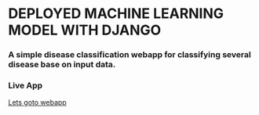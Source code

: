 # DEPLOYED MACHINE LEARNING  MODEL WITH DJANGO
### A simple disease classification webapp for classifying several disease base on input data.
### Live App
[Lets goto webapp](https://diseaseclassifyapp.herokuapp.com/)
